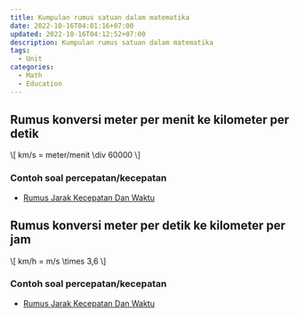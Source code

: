 ```yaml
---
title: Kumpulan rumus satuan dalam matematika
date: 2022-10-16T04:01:16+07:00
updated: 2022-10-16T04:12:52+07:00
description: Kumpulan rumus satuan dalam matematika
tags:
  - Unit
categories:
  - Math
  - Education
---
```


## Rumus konversi meter per menit ke kilometer per detik

<p>\[ km/s = meter/menit \div 60000 \]</p>

### Contoh soal percepatan/kecepatan
- [Rumus Jarak Kecepatan Dan Waktu](/kunci-jawaban/rumus-jarak-kecepatan-waktu.html)

## Rumus konversi meter per detik ke kilometer per jam

<p>\[ km/h = m/s \times 3,6 \]</p>

### Contoh soal percepatan/kecepatan
- [Rumus Jarak Kecepatan Dan Waktu](/kunci-jawaban/rumus-jarak-kecepatan-waktu.html)

<script src="https://raw.githack.com/dimaslanjaka/Web-Manajemen/master/mathjax/loader.js"></script>
